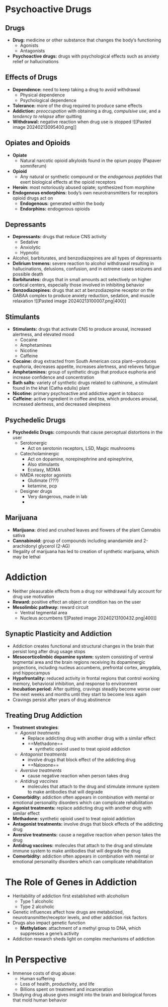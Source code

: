 # Psychoactive Drugs
## Drugs
- **Drug:** medicine or other substance that changes the body’s functioning
	- Agonists
	- Antagonists
- **Psychoactive drugs:** drugs with psychological effects such as anxiety relief or hallucinations
## Effects of Drugs
- **Dependence:** need to keep taking a drug to avoid withdrawal
	- Physical dependence
	- Psychological dependence
- **Tolerance:** more of the drug required to produce same effects
- **Addiction:** *preoccupation* with obtaining a drug, *compulsive use*, and a *tendency to relapse* after quitting
- **Withdrawal:** negative reaction when drug use is stopped
![[Pasted image 20240213095400.png]]
## Opiates and Opioids
- **Opiate**
	- Natural narcotic opioid alkyloids found in the opium poppy (Papaver somniferum)
- **Opioid**
	- Any natural or synthetic compound or the *endogenous peptides* that exert biological effects at the opioid receptors
- **Heroin:** most notoriously abused opiate; synthesized from morphine
- **Endogenous endorphins:** body’s own neurotransmitters for receptors opioid drugs act on
	- **Endogenous:** generated within the body
	- **Endorphins:** endogenous opioids
## Depressants
- **Depressants:** drugs that reduce CNS activity
	- Sedative
	- Anxiolytic
	- Hypnotic
- Alcohol, barbiturates, and benzodiazepines are all types of depressants
- **Delirium tremens:** severe reaction to alcohol withdrawal resulting in hallucinations, delusions, confusion, and in extreme cases seizures and possible death
- **Barbiturates:** drugs that in small amounts act selectively on higher cortical centers, especially those involved in inhibiting behavior
- **Benzodiazepines:** drugs that act at benzodiazepine receptor on the GABAA complex to produce anxiety reduction, sedation, and muscle relaxation
![[Pasted image 20240213100007.png|400]]
## Stimulants
- **Stimulants:** drugs that activate CNS to produce arousal, increased alertness, and elevated mood
	- Cocaine
	- Amphetamines
	- Nicotine
	- Caffeine
- **Cocaine:** drug extracted from South American coca plant—produces euphoria, decreases appetite, increases alertness, and relieves fatigue
- **Amphetamines:** group of synthetic drugs that produce euphoria and increase confidence and concentration
- **Bath salts:** variety of synthetic drugs related to cathinone, a stimulant found in the khat (Catha edulis) plant
- **Nicotine:** primary psychoactive and addictive agent in tobacco
- **Caffeine:** active ingredient in coffee and tea, which produces arousal, increased alertness, and decreased sleepiness
## Psychedelic Drugs
- **Psychedelic Drugs:** compounds that cause perceptual distortions in the user
	- Serotonergic
		- Act on serotonin receptors, LSD, Magic mushrooms
	- Catecholaminergic
		- Act on dopamine, norepinephrine and epinephrine,
		- Also stimulants
		- Ecstasy, MDMA
	- NMDA receptor agonists
		- Glutimate (???)
		- ketamine, pcp
	- Designer drugs
		- Very dangerous, made in lab
		- 
## Marijuana
- **Marijuana:** dried and crushed leaves and flowers of the plant Cannabis sativa
- **Cannabinoid:** group of compounds including anandamide and 2-arachidonyl glycerol (2-AG)
- Illegality of marijuana has led to creation of synthetic marijuana, which may be lethal
# Addiction
- Neither pleasurable effects from a drug nor withdrawal fully account for drug use motivation
- **Reward:** positive effect an object or condition has on the user
- **Mesolimbic pathway:** reward circuit
	- Ventral tegmental area
	- Nucleus accumbens
![[Pasted image 20240213100432.png|400]]
## Synaptic Plasticity and Addiction
- Addiction creates functional and structural changes in the brain that persist long after drug usage stops
- **Mesocorticolimbic dopamine system:** system consisting of ventral tegmental area and the brain regions receiving its dopaminergic projections, including nucleus accumbens, prefrontal cortex, amygdala, and hippocampus
- **Hypofrontality:** reduced activity in frontal regions that control working memory, behavioral inhibition, and response to environment
- **Incubation period:** After quitting, cravings steadily become worse over the next weeks and months until they start to become less again
- Cravings persist after years of drug abstinence
## Treating Drug Addiction
- **Treatment strategies**:
	- *Agonist treatments*
		- Replace addicting drug with another drug with a similar effect
		- ==Methadone==
			- synthetic opioid used to treat opioid addiction
	- *Antagonist treatments*
		- involve drugs that block effect of the addicting drug
		- ==Naloxone==
	- *Aversive treatments*
		- cause negative reaction when person takes drug
	- *Antidrug vaccines*
		- molecules that attach to the drug and stimulate immune system to make antibodies that will degrade
- **Comorbidity:** addiction often appears in combination with mental or emotional personality disorders which can complicate rehabilitation
- **Agonist treatments:** replace addicting drug with another drug with similar effect
- **Methadone:** synthetic opioid used to treat opioid addiction
- **Antagonist treatments:** involve drugs that block effects of the addicting drug
- **Aversive treatments:** cause a negative reaction when person takes the drug
- **Antidrug vaccines:** molecules that attach to the drug and stimulate immune system to make antibodies that will degrade the drug
- **Comorbidity:** addiction often appears in combination with mental or emotional personality disorders which can complicate rehabilitation
# The Role of Genes in Addiction
- Heritability of addiction first established with alcoholism
	- Type 1 alcoholic
	- Type 2 alcoholic
- Genetic influences affect how drugs are metabolized, neurotransmitter/receptor levels, and other addiction risk factors
- Drugs also impact genetic function
	- **Methylation:** attachment of a methyl group to DNA, which suppresses a gene’s activity
- Addiction research sheds light on complex mechanisms of addiction
# In Perspective
- Immense costs of drug abuse:
	- Human suffering
	- Loss of health, productivity, and life
	- Billions spent on treatment and incarceration
- Studying drug abuse gives insight into the brain and biological forces that mold human behavior